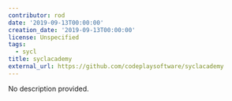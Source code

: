 ```yaml
---
contributor: rod
date: '2019-09-13T00:00:00'
creation_date: '2019-09-13T00:00:00'
license: Unspecified
tags:
  - sycl
title: syclacademy
external_url: https://github.com/codeplaysoftware/syclacademy
---
```


No description provided.
